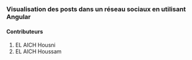 ### Visualisation des posts dans un réseau sociaux en utilisant Angular

#### Contributeurs

1. EL AICH Housni
1. EL AICH Houssam
